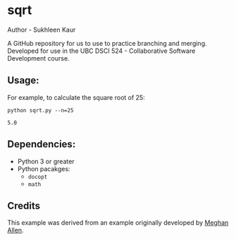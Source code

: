 # sqrt

Author - Sukhleen Kaur

A GitHub repository for us to use to practice branching and merging. Developed for use in the UBC DSCI 524 - Collaborative Software Development course.

## Usage:

For example, to calculate the square root of 25:
```
python sqrt.py --n=25
```

```
5.0
```

## Dependencies:
- Python 3 or greater
- Python pacakges:
  - `docopt`
  - `math`

## Credits

This example was derived from an example originally developed by [Meghan Allen](https://www.cs.ubc.ca/~meghana/).
